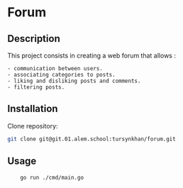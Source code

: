 # Forum

## Description
This project consists in creating a web forum that allows :

    - communication between users.
    - associating categories to posts.
    - liking and disliking posts and comments.
    - filtering posts.

## Installation

Clone repository:

```bash
git clone git@git.01.alem.school:tursynkhan/forum.git
```


## Usage

```bash
    go run ./cmd/main.go
```


